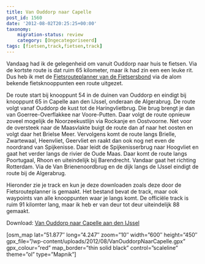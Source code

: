 ```yaml
---
title: Van Ouddorp naar Capelle
post_id: 1560
date: '2012-08-02T20:25:25+00:00'
taxonomy:
    migration-status: review
    category: [Ongecategoriseerd]
tags: [fietsen,track,fietsen,track]
---
```

Vandaag had ik de gelegenheid om vanuit Ouddorp naar huis te fietsen. Via de kortste route is dat ruim 65 kilometer, maar ik had zin een een leuke rit. Dus heb ik met de [Fietsrouteplanner van de Fietsersbond](http://www.fietsersbond.nl/fietsrouteplanner) via de alom bekende fietsknooppunten een route uitgezet.

De route start bij knooppunt 54 in de duinen van Ouddorp en eindigt bij knooppunt 65 in Capelle aan den IJssel, onderaan de Algerabrug. De route volgt vanaf Ouddorp de kust tot de Haringvlietbrug. Die brug brengt je dan van Goerree-Overflakkee nar Voore-Putten. Daar volgt de route opnieuw zoveel mogelijk de Noorzeekustlijn via Rockanje en Oostvoorne. Net voor de oversteek naar de Maasvlakte buigt de route dan af naar het oosten en volgt daar het Brielse Meer. Vervolgens komt de route langs Brielle, Zwartewaal, Heenvliet, Geervliet en raakt dan ook nog net even de noordrand van Spijkenisse. Daar leidt de Spijkenisserbrug naar Hoogvliet en gaat het verder langs de rivier de Oude Maas. Daar komt de route langs Poortugaal, Rhoon en uiteindelijk bij Barendrecht. Vandaar gaat het richting Rotterdam. Via de Van Brienenoordbrug en de dijk langs de IJssel eindigt de route bij de Algerabrug.

Hieronder zie je track en kun je deze downloaden zoals deze door de Fietsrouteplanner is gemaakt. Het bestand bevat de track, maar ook waypoints van alle knooppunten waar je langs komt. De officiële track is ruim 91 kilomter lang, maar ik heb er van deur tot deur uiteindelijk 88 gemaakt.

Download: [Van Ouddorp naar Capelle aan den IJssel](/wp-content/uploads/2012/08/VanOuddorpNaarCapelle.gpx)

[osm\_map lat=”51.877″ long=”4.247″ zoom=”10″ width=”600″ height=”450″ gpx\_file=”/wp-content/uploads/2012/08/VanOuddorpNaarCapelle.gpx” gpx\_colour=”red” map\_border=”thin solid black” control=”scaleline” theme=”ol” type=”Mapnik”]

  